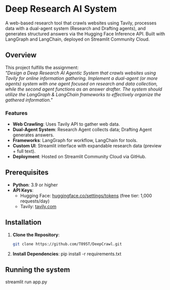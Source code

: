 # Deep Research AI System

A web-based research tool that crawls websites using Tavily, processes data with a dual-agent system (Research and Drafting agents), and generates structured answers via the Hugging Face Inference API. Built with LangGraph and LangChain, deployed on Streamlit Community Cloud.

## Overview

This project fulfills the assignment:  
*"Design a Deep Research AI Agentic System that crawls websites using Tavily for online information gathering. Implement a dual-agent (or more agents) system with one agent focused on research and data collection, while the second agent functions as an answer drafter. The system should utilize the LangGraph & LangChain frameworks to effectively organize the gathered information."*

### Features
- **Web Crawling**: Uses Tavily API to gather web data.
- **Dual-Agent System**: Research Agent collects data; Drafting Agent generates answers.
- **Frameworks**: LangGraph for workflow, LangChain for tools.
- **Custom UI**: Streamlit interface with expandable research data (preview + full text).
- **Deployment**: Hosted on Streamlit Community Cloud via GitHub.

## Prerequisites
- **Python**: 3.9 or higher
- **API Keys**:
  - Hugging Face: [huggingface.co/settings/tokens](https://huggingface.co/settings/tokens) (free tier: 1,000 requests/day)
  - Tavily: [tavily.com](https://tavily.com/)

## Installation
1. **Clone the Repository**:
   ```bash
   git clone https://github.com/T095T/DeepCrawl.git
2. **Install Dependencies**:
   pip install -r requirements.txt

## Running the system
streamlit run app.py
